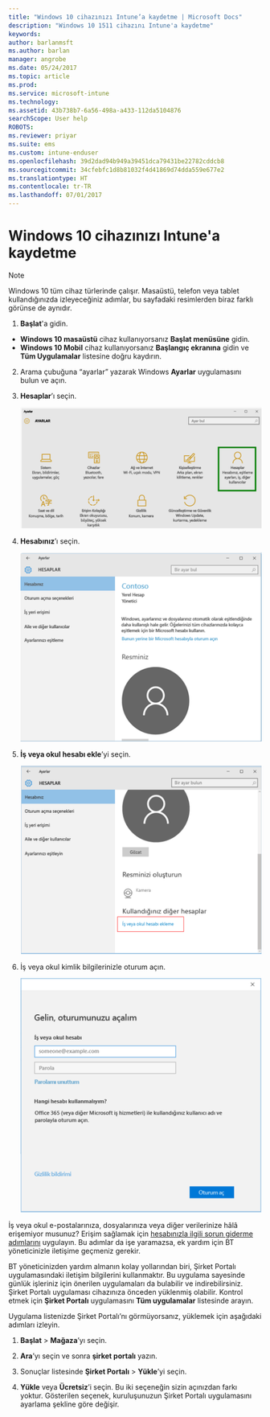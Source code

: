 ```yaml
---
title: "Windows 10 cihazınızı Intune’a kaydetme | Microsoft Docs"
description: "Windows 10 1511 cihazını Intune'a kaydetme"
keywords: 
author: barlanmsft
ms.author: barlan
manager: angrobe
ms.date: 05/24/2017
ms.topic: article
ms.prod: 
ms.service: microsoft-intune
ms.technology: 
ms.assetid: 43b738b7-6a56-498a-a433-112da5104876
searchScope: User help
ROBOTS: 
ms.reviewer: priyar
ms.suite: ems
ms.custom: intune-enduser
ms.openlocfilehash: 39d2dad94b949a39451dca79431be22782cddcb8
ms.sourcegitcommit: 34cfebfc1d8b81032f4d41869d74dda559e677e2
ms.translationtype: HT
ms.contentlocale: tr-TR
ms.lasthandoff: 07/01/2017
---
```

# <a name="enroll-your-windows-10-device-in-intune"></a>Windows 10 cihazınızı Intune'a kaydetme

  > [!NOTE]
  > Windows 10 tüm cihaz türlerinde çalışır. Masaüstü, telefon veya tablet kullandığınızda izleyeceğiniz adımlar, bu sayfadaki resimlerden biraz farklı görünse de aynıdır.

1.  **Başlat**'a gidin.

  - **Windows 10 masaüstü** cihaz kullanıyorsanız **Başlat menüsüne** gidin.
  - **Windows 10 Mobil** cihaz kullanıyorsanız **Başlangıç ekranına** gidin ve **Tüm Uygulamalar** listesine doğru kaydırın.

2. Arama çubuğuna “ayarlar” yazarak Windows **Ayarlar** uygulamasını bulun ve açın.

3. **Hesaplar**’ı seçin.

    ![Ayarlar ve Hesaplar’a gidin](./media/W10-enroll-1-settings-accounts.png)

4. **Hesabınız**’ı seçin.

    ![Hesabınızı seçme](./media/W10-enroll-2-accounts-your-account.png)

5. **İş veya okul hesabı ekle**’yi seçin.

    ![İş veya okul hesabı ekle’yi seçme](./media/w10-enroll-3-add-work-school-acct.png)

6. İş veya okul kimlik bilgilerinizle oturum açın.

    ![Oturum aç](./media/W10-enroll-4-sign-in.png)

İş veya okul e-postalarınıza, dosyalarınıza veya diğer verilerinize hâlâ erişemiyor musunuz? Erişim sağlamak için [hesabınızla ilgili sorun giderme adımlarını](troubleshoot-your-windows-10-device-windows.md#troubleshooting-steps-to-follow-if-you-see-your-account) uygulayın. Bu adımlar da işe yaramazsa, ek yardım için BT yöneticinizle iletişime geçmeniz gerekir.

BT yöneticinizden yardım almanın kolay yollarından biri, Şirket Portalı uygulamasındaki iletişim bilgilerini kullanmaktır. Bu uygulama sayesinde günlük işleriniz için önerilen uygulamaları da bulabilir ve indirebilirsiniz. Şirket Portalı uygulaması cihazınıza önceden yüklenmiş olabilir. Kontrol etmek için __Şirket Portalı__ uygulamasını __Tüm uygulamalar__ listesinde arayın.

Uygulama listenizde Şirket Portalı’nı görmüyorsanız, yüklemek için aşağıdaki adımları izleyin.

1. **Başlat** > **Mağaza**’yı seçin.

2. **Ara**’yı seçin ve sonra **şirket portalı** yazın.

3. Sonuçlar listesinde **Şirket Portalı** > **Yükle**’yi seçin.

4. **Yükle** veya **Ücretsiz**’i seçin. Bu iki seçeneğin sizin açınızdan farkı yoktur. Gösterilen seçenek, kuruluşunuzun Şirket Portalı uygulamasını ayarlama şekline göre değişir.
